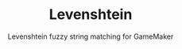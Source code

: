 <h1 align="center">Levenshtein</h1>

<p align="center">Levenshtein fuzzy string matching for GameMaker</p>

